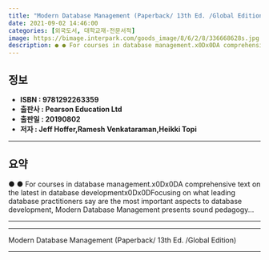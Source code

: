 ```yaml
---
title: "Modern Database Management (Paperback/ 13th Ed. /Global Edition)"
date: 2021-09-02 14:46:00
categories: [외국도서, 대학교재-전문서적]
image: https://bimage.interpark.com/goods_image/8/6/2/8/336668628s.jpg
description: ● ● For courses in database management.x0Dx0DA comprehensive text on the latest in database developmentx0Dx0DFocusing on what leading database practitioners s
---
```


## **정보**

- **ISBN : 9781292263359**
- **출판사 : Pearson Education Ltd**
- **출판일 : 20190802**
- **저자 : Jeff Hoffer,Ramesh Venkataraman,Heikki Topi**

------



## **요약**

●  ●  For courses in database management.x0Dx0DA comprehensive text on the latest in database developmentx0Dx0DFocusing on what leading database practitioners say are the most important aspects to database development, Modern Database Management presents sound pedagogy... 

------



------


Modern Database Management (Paperback/ 13th Ed. /Global Edition) 

------


